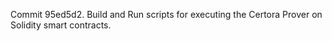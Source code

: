Commit 95ed5d2.                    Build and Run scripts for executing the Certora Prover on Solidity smart contracts.